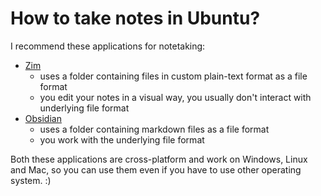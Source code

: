 # How to take notes in Ubuntu?

I recommend these applications for notetaking:

- [Zim](https://zim-wiki.org/)
    - uses a folder containing files in custom plain-text format as a file format
    - you edit your notes in a visual way, you usually don't interact with underlying file format
- [Obsidian](https://obsidian.md/)
    - uses a folder containing markdown files as a file format
    - you work with the underlying file format

Both these applications are cross-platform and work on Windows, Linux and Mac, so you can use them even if you have to use other operating system. :)
